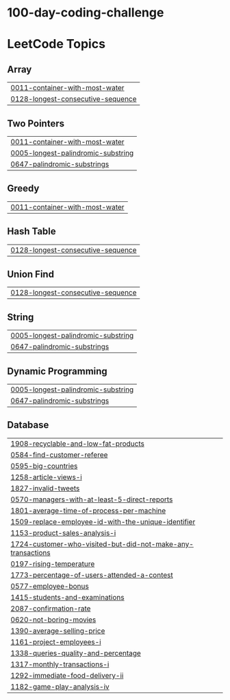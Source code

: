 # 100-day-coding-challenge
<!---LeetCode Topics Start-->
# LeetCode Topics
## Array
|  |
| ------- |
| [0011-container-with-most-water](https://github.com/Geetha2500/100-day-coding-challenge/tree/master/0011-container-with-most-water) |
| [0128-longest-consecutive-sequence](https://github.com/Geetha2500/100-day-coding-challenge/tree/master/0128-longest-consecutive-sequence) |
## Two Pointers
|  |
| ------- |
| [0011-container-with-most-water](https://github.com/Geetha2500/100-day-coding-challenge/tree/master/0011-container-with-most-water) |
| [0005-longest-palindromic-substring](https://github.com/Geetha2500/100-day-coding-challenge/tree/master/0005-longest-palindromic-substring) |
| [0647-palindromic-substrings](https://github.com/Geetha2500/100-day-coding-challenge/tree/master/0647-palindromic-substrings) |
## Greedy
|  |
| ------- |
| [0011-container-with-most-water](https://github.com/Geetha2500/100-day-coding-challenge/tree/master/0011-container-with-most-water) |
## Hash Table
|  |
| ------- |
| [0128-longest-consecutive-sequence](https://github.com/Geetha2500/100-day-coding-challenge/tree/master/0128-longest-consecutive-sequence) |
## Union Find
|  |
| ------- |
| [0128-longest-consecutive-sequence](https://github.com/Geetha2500/100-day-coding-challenge/tree/master/0128-longest-consecutive-sequence) |
## String
|  |
| ------- |
| [0005-longest-palindromic-substring](https://github.com/Geetha2500/100-day-coding-challenge/tree/master/0005-longest-palindromic-substring) |
| [0647-palindromic-substrings](https://github.com/Geetha2500/100-day-coding-challenge/tree/master/0647-palindromic-substrings) |
## Dynamic Programming
|  |
| ------- |
| [0005-longest-palindromic-substring](https://github.com/Geetha2500/100-day-coding-challenge/tree/master/0005-longest-palindromic-substring) |
| [0647-palindromic-substrings](https://github.com/Geetha2500/100-day-coding-challenge/tree/master/0647-palindromic-substrings) |
## Database
|  |
| ------- |
| [1908-recyclable-and-low-fat-products](https://github.com/Geetha2500/100-day-coding-challenge/tree/master/1908-recyclable-and-low-fat-products) |
| [0584-find-customer-referee](https://github.com/Geetha2500/100-day-coding-challenge/tree/master/0584-find-customer-referee) |
| [0595-big-countries](https://github.com/Geetha2500/100-day-coding-challenge/tree/master/0595-big-countries) |
| [1258-article-views-i](https://github.com/Geetha2500/100-day-coding-challenge/tree/master/1258-article-views-i) |
| [1827-invalid-tweets](https://github.com/Geetha2500/100-day-coding-challenge/tree/master/1827-invalid-tweets) |
| [0570-managers-with-at-least-5-direct-reports](https://github.com/Geetha2500/100-day-coding-challenge/tree/master/0570-managers-with-at-least-5-direct-reports) |
| [1801-average-time-of-process-per-machine](https://github.com/Geetha2500/100-day-coding-challenge/tree/master/1801-average-time-of-process-per-machine) |
| [1509-replace-employee-id-with-the-unique-identifier](https://github.com/Geetha2500/100-day-coding-challenge/tree/master/1509-replace-employee-id-with-the-unique-identifier) |
| [1153-product-sales-analysis-i](https://github.com/Geetha2500/100-day-coding-challenge/tree/master/1153-product-sales-analysis-i) |
| [1724-customer-who-visited-but-did-not-make-any-transactions](https://github.com/Geetha2500/100-day-coding-challenge/tree/master/1724-customer-who-visited-but-did-not-make-any-transactions) |
| [0197-rising-temperature](https://github.com/Geetha2500/100-day-coding-challenge/tree/master/0197-rising-temperature) |
| [1773-percentage-of-users-attended-a-contest](https://github.com/Geetha2500/100-day-coding-challenge/tree/master/1773-percentage-of-users-attended-a-contest) |
| [0577-employee-bonus](https://github.com/Geetha2500/100-day-coding-challenge/tree/master/0577-employee-bonus) |
| [1415-students-and-examinations](https://github.com/Geetha2500/100-day-coding-challenge/tree/master/1415-students-and-examinations) |
| [2087-confirmation-rate](https://github.com/Geetha2500/100-day-coding-challenge/tree/master/2087-confirmation-rate) |
| [0620-not-boring-movies](https://github.com/Geetha2500/100-day-coding-challenge/tree/master/0620-not-boring-movies) |
| [1390-average-selling-price](https://github.com/Geetha2500/100-day-coding-challenge/tree/master/1390-average-selling-price) |
| [1161-project-employees-i](https://github.com/Geetha2500/100-day-coding-challenge/tree/master/1161-project-employees-i) |
| [1338-queries-quality-and-percentage](https://github.com/Geetha2500/100-day-coding-challenge/tree/master/1338-queries-quality-and-percentage) |
| [1317-monthly-transactions-i](https://github.com/Geetha2500/100-day-coding-challenge/tree/master/1317-monthly-transactions-i) |
| [1292-immediate-food-delivery-ii](https://github.com/Geetha2500/100-day-coding-challenge/tree/master/1292-immediate-food-delivery-ii) |
| [1182-game-play-analysis-iv](https://github.com/Geetha2500/100-day-coding-challenge/tree/master/1182-game-play-analysis-iv) |
<!---LeetCode Topics End-->